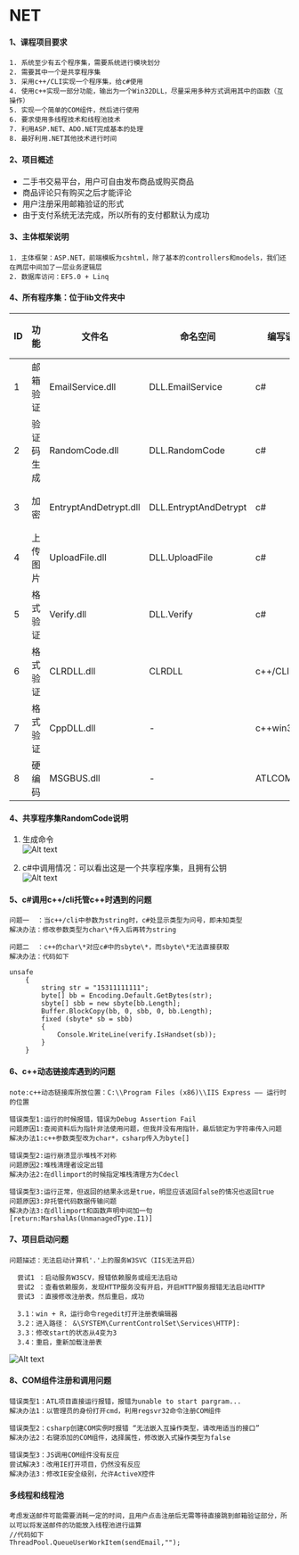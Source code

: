 # NET
#### **1、课程项目要求**
    1. 系统至少有五个程序集，需要系统进行模块划分
    2. 需要其中一个是共享程序集
    3. 采用c++/CLI实现一个程序集，给c#使用
    4. 使用c++实现一部分功能，输出为一个Win32DLL，尽量采用多种方式调用其中的函数（互操作）
    5. 实现一个简单的COM组件，然后进行使用
    6. 要求使用多线程技术和线程池技术
    7. 利用ASP.NET、ADO.NET完成基本的处理
    8. 最好利用.NET其他技术进行时间
#### **2、项目概述**
  - 二手书交易平台，用户可自由发布商品或购买商品
  - 商品评论只有购买之后才能评论
  - 用户注册采用邮箱验证的形式
  - 由于支付系统无法完成，所以所有的支付都默认为成功
#### **3、主体框架说明**
    1. 主体框架：ASP.NET，前端模板为cshtml，除了基本的controllers和models，我们还在两层中间加了一层业务逻辑层  
    2. 数据库访问：EF5.0 + Linq  
#### **4、所有程序集：位于lib文件夹中**   
  
|ID|功能|文件名|命名空间|编写语言|程序集类型|备注|
|---|---|---|----|---|---|---|
|1|邮箱验证|EmailService.dll|DLL.EmailService|c#|私有程序集|要在web.config配置|
|2|验证码生成|RandomCode.dll|DLL.RandomCode|c#|共享程序集|-|
|3|加密|EntryptAndDetrypt.dll|DLL.EntryptAndDetrypt|c#|私有程序集|-|
|4|上传图片|UploadFile.dll|DLL.UploadFile|c#|私有程序集|-|
|5|格式验证|Verify.dll|DLL.Verify|c#|私有程序集|-|
|6|格式验证|CLRDLL.dll|CLRDLL|c++/CLI|私有程序集|-|
|7|格式验证|CppDLL.dll|-|c++win32DLL|动态链接库|DLL要放到运行环境|
|8|硬编码|MSGBUS.dll|-|ATLCOM|COM组件|js和c#都有调用|

#### **4、共享程序集RandomCode说明**
1. 生成命令  
![Alt text](https://github.com/justPlay197/NET/blob/master/images/%E6%B7%BB%E5%8A%A0%E5%85%B1%E4%BA%AB%E7%A8%8B%E5%BA%8F%E9%9B%86.png?raw=true)  

2. c#中调用情况：可以看出这是一个共享程序集，且拥有公钥  
![Alt text](https://github.com/justPlay197/NET/blob/master/images/%E5%85%B1%E4%BA%AB%E7%A8%8B%E5%BA%8F%E9%9B%86RandomCode.png?raw=true)

#### **5、c#调用c++/cli托管c++时遇到的问题**
    问题一  ：当c++/cli中参数为string时，c#处显示类型为问号，即未知类型  
    解决办法：修改参数类型为char\*传入后再转为string  
  
    问题二  ：c++的char\*对应c#中的sbyte\*，而sbyte\*无法直接获取  
    解决办法：代码如下  
```
unsafe
    {
        string str = "15311111111";
        byte[] bb = Encoding.Default.GetBytes(str);
        sbyte[] sbb = new sbyte[bb.Length];
        Buffer.BlockCopy(bb, 0, sbb, 0, bb.Length);
        fixed (sbyte* sb = sbb)
        {
            Console.WriteLine(verify.IsHandset(sb));
        }
    }
```
#### **6、c++动态链接库遇到的问题**
    note:c++动态链接库所放位置：C:\\Program Files (x86)\\IIS Express —— 运行时的位置  
    
    错误类型1:运行的时候报错，错误为Debug Assertion Fail
    问题原因1:查阅资料后为指针非法使用问题，但我并没有用指针，最后锁定为字符串传入问题
    解决办法1:c++参数类型改为char*，csharp传入为byte[]

    错误类型2:运行崩溃显示堆栈不对称
    问题原因2:堆栈清理者设定出错
    解决办法2:在dllimport的时候指定堆栈清理方为Cdecl

    错误类型3:运行正常，但返回的结果永远是true，明显应该返回false的情况也返回true
    问题原因3:非托管代码数据传输问题
    解决办法3:在dllimport和函数声明中间加一句[return:MarshalAs(UnmanagedType.I1)]
#### **7、项目启动问题**
    问题描述：无法启动计算机'.'上的服务W3SVC（IIS无法开启）
      
      尝试1 ：启动服务W3SCV，报错依赖服务或组无法启动
      尝试2 ：查看依赖服务，发现HTTP服务没有开启，开启HTTP服务报错无法启动HTTP
      尝试3 ：直接修改注册表，然后重启，成功
        
      3.1：win + R，运行命令regedit打开注册表编辑器
      3.2：进入路径： &\SYSTEM\CurrentControlSet\Services\HTTP]:
      3.3：修改start的状态从4变为3
      3.4：重启，重新加载注册表
![Alt text](https://github.com/justPlay197/NET/blob/master/images/%E5%BC%80%E5%90%AFHTTP%E6%9C%8D%E5%8A%A1.png?raw=true)  

#### **8、COM组件注册和调用问题**
    错误类型1：ATL项目直接运行报错，报错为unable to start pargram...
    解决办法1：以管理员的身份打开cmd，利用regsvr32命令注册COM组件
    
    错误类型2：csharp创建COM实例时报错 “无法嵌入互操作类型，请改用适当的接口”
    解决办法2：右键添加的COM组件，选择属性，修改嵌入式操作类型为false
    
    错误类型3：JS调用COM组件没有反应
    尝试解决3：改用IE打开项目，仍然没有反应
    解决办法3：修改IE安全级别，允许ActiveX控件
#### **多线程和线程池**
```
考虑发送邮件可能需要消耗一定的时间，且用户点击注册后无需等待直接跳到邮箱验证部分，所以可以将发送邮件的功能放入线程池进行运算
//代码如下
ThreadPool.QueueUserWorkItem(sendEmail,"");
```
